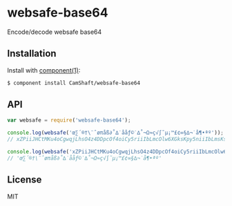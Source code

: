 # websafe-base64

Encode/decode websafe base64

## Installation

Install with [component(1)](http://component.io):

```sh
$ component install CamShaft/websafe-base64
```

## API

```js
var websafe = require('websafe-base64');

console.log(websafe('œ∑´®†\¨ˆøπåß∂˚∆˙ååƒ©˙∆˚¬Ω≈ç√∫˜µ¡™£¢∞§∆¬˙å¶•ªº'));
// xZPiiJHCtMKu4oCgwqjLhsO4z4DDpcOf4oiCy5riiIbLmcOlw6XGksKpy5niiIbLmsKszqniiYjDp-KImuKIq8ucwrXCoeKEosKjwqLiiJ7Cp-KIhsKsy5nDpcK24oCiwqrCug

console.log(websafe('xZPiiJHCtMKu4oCgwqjLhsO4z4DDpcOf4oiCy5riiIbLmcOlw6XGksKpy5niiIbLmsKszqniiYjDp-KImuKIq8ucwrXCoeKEosKjwqLiiJ7Cp-KIhsKsy5nDpcK24oCiwqrCug'));
// 'œ∑´®†\¨ˆøπåß∂˚∆˙ååƒ©˙∆˚¬Ω≈ç√∫˜µ¡™£¢∞§∆¬˙å¶•ªº'
```

## License

MIT
